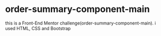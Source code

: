 # order-summary-component-main
this is a Front-End Mentor challenge(order-summary-component-main). i used HTML, CSS and Bootstrap
